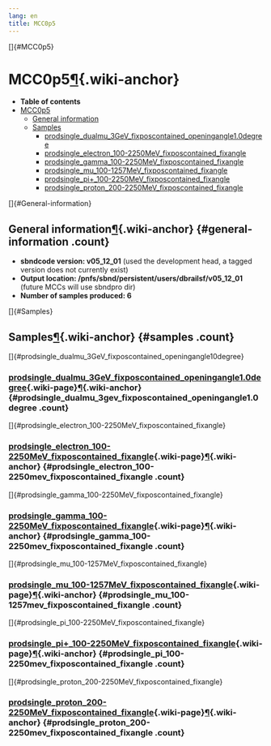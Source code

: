 ```yaml
---
lang: en
title: MCC0p5
---
```


[]{#MCC0p5}

MCC0p5[¶](#MCC0p5){.wiki-anchor}
================================

-   **Table of contents**
-   [MCC0p5](#MCC0p5)
    -   [General information](#General-information)
    -   [Samples](#Samples)
        -   [prodsingle\_dualmu\_3GeV\_fixposcontained\_openingangle1.0degree](#prodsingle_dualmu_3GeV_fixposcontained_openingangle10degree)
        -   [prodsingle\_electron\_100-2250MeV\_fixposcontained\_fixangle](#prodsingle_electron_100-2250MeV_fixposcontained_fixangle)
        -   [prodsingle\_gamma\_100-2250MeV\_fixposcontained\_fixangle](#prodsingle_gamma_100-2250MeV_fixposcontained_fixangle)
        -   [prodsingle\_mu\_100-1257MeV\_fixposcontained\_fixangle](#prodsingle_mu_100-1257MeV_fixposcontained_fixangle)
        -   [prodsingle\_pi+\_100-2250MeV\_fixposcontained\_fixangle](#prodsingle_pi_100-2250MeV_fixposcontained_fixangle)
        -   [prodsingle\_proton\_200-2250MeV\_fixposcontained\_fixangle](#prodsingle_proton_200-2250MeV_fixposcontained_fixangle)

[]{#General-information}

General information[¶](#General-information){.wiki-anchor} {#general-information .count}
----------------------------------------------------------

-   **sbndcode version: v05\_12\_01** (used the development head, a
    tagged version does not currently exist)
-   **Output location:
    /pnfs/sbnd/persistent/users/dbrailsf/v05\_12\_01** (future MCCs will
    use sbndpro dir)
-   **Number of samples produced: 6**

[]{#Samples}

Samples[¶](#Samples){.wiki-anchor} {#samples .count}
----------------------------------

[]{#prodsingle_dualmu_3GeV_fixposcontained_openingangle10degree}

### [prodsingle\_dualmu\_3GeV\_fixposcontained\_openingangle1.0degree](Prodsingle_dualmu_3GeV_fixposcontained_openingangle10degree.html){.wiki-page}[¶](#prodsingle_dualmu_3GeV_fixposcontained_openingangle10degree){.wiki-anchor} {#prodsingle_dualmu_3gev_fixposcontained_openingangle1.0degree .count}

[]{#prodsingle_electron_100-2250MeV_fixposcontained_fixangle}

### [prodsingle\_electron\_100-2250MeV\_fixposcontained\_fixangle](Prodsingle_electron_100-2250MeV_fixposcontained_fixangle.html){.wiki-page}[¶](#prodsingle_electron_100-2250MeV_fixposcontained_fixangle){.wiki-anchor} {#prodsingle_electron_100-2250mev_fixposcontained_fixangle .count}

[]{#prodsingle_gamma_100-2250MeV_fixposcontained_fixangle}

### [prodsingle\_gamma\_100-2250MeV\_fixposcontained\_fixangle](Prodsingle_gamma_100-2250MeV_fixposcontained_fixangle.html){.wiki-page}[¶](#prodsingle_gamma_100-2250MeV_fixposcontained_fixangle){.wiki-anchor} {#prodsingle_gamma_100-2250mev_fixposcontained_fixangle .count}

[]{#prodsingle_mu_100-1257MeV_fixposcontained_fixangle}

### [prodsingle\_mu\_100-1257MeV\_fixposcontained\_fixangle](Prodsingle_mu_100-1257MeV_fixposcontained_fixangle.html){.wiki-page}[¶](#prodsingle_mu_100-1257MeV_fixposcontained_fixangle){.wiki-anchor} {#prodsingle_mu_100-1257mev_fixposcontained_fixangle .count}

[]{#prodsingle_pi_100-2250MeV_fixposcontained_fixangle}

### [prodsingle\_pi+\_100-2250MeV\_fixposcontained\_fixangle](Prodsingle_pi+_100-2250MeV_fixposcontained_fixangle.html){.wiki-page}[¶](#prodsingle_pi_100-2250MeV_fixposcontained_fixangle){.wiki-anchor} {#prodsingle_pi_100-2250mev_fixposcontained_fixangle .count}

[]{#prodsingle_proton_200-2250MeV_fixposcontained_fixangle}

### [prodsingle\_proton\_200-2250MeV\_fixposcontained\_fixangle](Prodsingle_proton_200-2250MeV_fixposcontained_fixangle.html){.wiki-page}[¶](#prodsingle_proton_200-2250MeV_fixposcontained_fixangle){.wiki-anchor} {#prodsingle_proton_200-2250mev_fixposcontained_fixangle .count}
